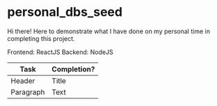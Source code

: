 # personal_dbs_seed

Hi there! Here to demonstrate what I have done on my personal time in completing this project.

Frontend: ReactJS
Backend: NodeJS

| Task      |  Completion?|
| ----------- | ----------- |
| Header      | Title       |
| Paragraph   | Text        |
